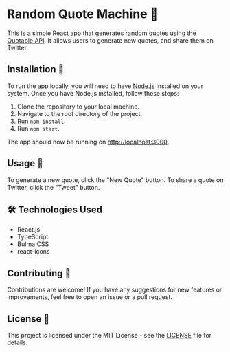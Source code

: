 # Random Quote Machine 📜

This is a simple React app that generates random quotes using the [Quotable API](https://github.com/lukePeavey/quotable). It allows users to generate new quotes, and share them on Twitter.

## Installation 🚀

To run the app locally, you will need to have [Node.js](https://nodejs.org/) installed on your system. Once you have Node.js installed, follow these steps:

1. Clone the repository to your local machine.
2. Navigate to the root directory of the project.
3. Run `npm install`.
4. Run `npm start`.

The app should now be running on [http://localhost:3000](http://localhost:3000).

## Usage 📱

To generate a new quote, click the "New Quote" button. To share a quote on Twitter, click the "Tweet" button.

## 🛠️ Technologies Used

- React.js
- TypeScript
- Bulma CSS
- react-icons

## Contributing 🤝

Contributions are welcome! If you have any suggestions for new features or improvements, feel free to open an issue or a pull request.

## License 📄

This project is licensed under the MIT License - see the [LICENSE](LICENSE) file for details.
